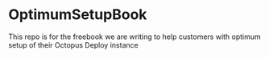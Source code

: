 # OptimumSetupBook
This repo is for the freebook we are writing to help customers with optimum setup of their Octopus Deploy instance
